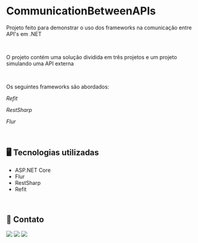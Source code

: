 # CommunicationBetweenAPIs

<p>Projeto feito para demonstrar o uso dos frameworks na comunicação entre API's em .NET </p>
<br>
<p>O projeto contém uma solução dividida em três projetos e um projeto simulando uma API externa</p>
<br>
<p>Os seguintes frameworks são abordados: </p>

<p><i>Refit</i></p>
<p><i>RestSharp</i></p>
<p><i>Flur</i></p>

<br>

## :desktop_computer: Tecnologias utilizadas

  
  <ul>
    <li>ASP.NET Core</li>
    <li>Flur</li>
    <li>RestSharp</li>
    <li>Refit</li>
  </ul>
  

<br>

## :large_blue_diamond: Contato

<div>
        <a href="https://www.linkedin.com/in/gustavo-luiz-tech/" target="_blank"><img src="https://img.shields.io/badge/-LinkedIn-%230077B5?style=for-the-badge&logo=linkedin&logoColor=white" target="_blank"></a>
    <a href = "mailto:luizgustavorosa77@gmail.com"><img src="https://img.shields.io/badge/-Gmail-%23333?style=for-the-badge&logo=gmail&logoColor=white" target="_blank"></a>
    <a href="mailto:luizgustavorosa@outlook.com" ><img src="https://img.shields.io/badge/Microsoft_Outlook-0078D4?style=for-the-badge&logo=microsoft-outlook&logoColor=white" target="_blank"></a>
</div>
